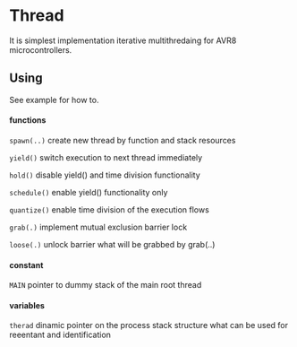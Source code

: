 # Thread

It is simplest implementation iterative multithredaing for AVR8 microcontrollers.

Using
-----

See example for how to.

#### functions

`spawn(..)`	create new thread by function and stack resources

`yield()`	switch execution to next thread immediately

`hold()`	disable yield() and time division functionality

`schedule()`	enable yield() functionality only

`quantize()`	enable time division of the execution flows

`grab(.)`	implement mutual exclusion barrier lock

`loose(.)`	unlock barrier what will be grabbed by grab(..)

#### constant

`MAIN`		pointer to dummy stack of the main root thread

#### variables

`therad`	dinamic pointer on the process stack structure
		what can be used for reeentant and identification

